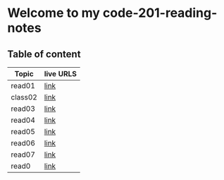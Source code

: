 # Welcome to my code-201-reading-notes

## Table of content


| Topic      | live URLS |
| ----------- | ----------- |
| read01     | [link](https://khaledabuzenah.github.io/code-201-reading-notes/read01)       |
| class02   | [link](https://khaledabuzenah.github.io/code-201-reading-notes/class02)        |
| read03   | [link](https://khaledabuzenah.github.io/code-201-reading-notes/read03)        |
| read04   | [link](https://khaledabuzenah.github.io/code-201-reading-notes/read04)        |
| read05   | [link](https://khaledabuzenah.github.io/code-201-reading-notes/read05)        |
| read06  | [link](https://khaledabuzenah.github.io/code-201-reading-notes/read06)        |
| read07  | [link](https://khaledabuzenah.github.io/code-201-reading-notes/read07)       |
| read0  | [link]()        |

